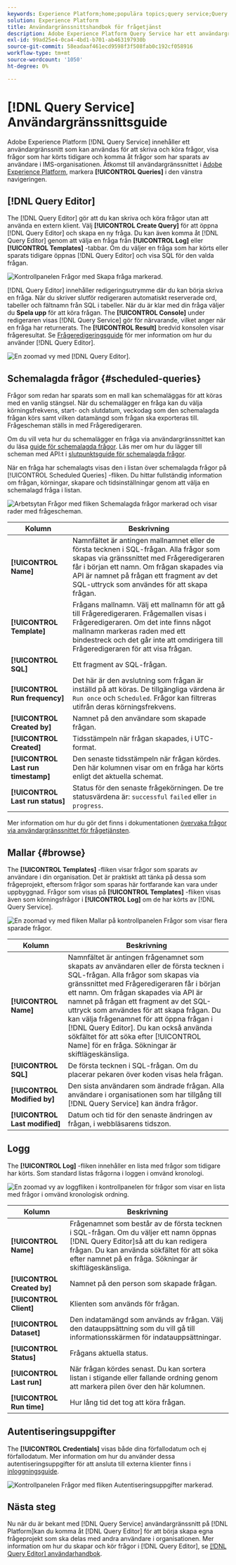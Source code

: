 ```yaml
---
keywords: Experience Platform;home;populära topics;query service;Query service;query editor;Query Editor;Query editor;Query editor;
solution: Experience Platform
title: Användargränssnittshandbok för frågetjänst
description: Adobe Experience Platform Query Service har ett användargränssnitt som kan användas för att skriva och köra frågor, visa frågor som har körts tidigare och få åtkomst till frågor som sparats av användare i din IMS-organisation.
exl-id: 99ad25e4-0ca4-4bd1-b701-ab463197930b
source-git-commit: 58eadaaf461ecd9598f3f508fab0c192cf058916
workflow-type: tm+mt
source-wordcount: '1050'
ht-degree: 0%

---
```


# [!DNL Query Service] Användargränssnittsguide

Adobe Experience Platform [!DNL Query Service] innehåller ett användargränssnitt som kan användas för att skriva och köra frågor, visa frågor som har körts tidigare och komma åt frågor som har sparats av användare i IMS-organisationen. Åtkomst till användargränssnittet i [Adobe Experience Platform](https://platform.adobe.com), markera **[!UICONTROL Queries]** i den vänstra navigeringen.

## [!DNL Query Editor]

The [!DNL Query Editor] gör att du kan skriva och köra frågor utan att använda en extern klient. Välj **[!UICONTROL Create Query]** för att öppna [!DNL Query Editor] och skapa en ny fråga. Du kan även komma åt [!DNL Query Editor] genom att välja en fråga från **[!UICONTROL Log]** eller **[!UICONTROL Templates]** -tabbar. Om du väljer en fråga som har körts eller sparats tidigare öppnas [!DNL Query Editor] och visa SQL för den valda frågan.

![Kontrollpanelen Frågor med Skapa fråga markerad.](../images/ui/overview/overview.png)

[!DNL Query Editor] innehåller redigeringsutrymme där du kan börja skriva en fråga. När du skriver slutför redigeraren automatiskt reserverade ord, tabeller och fältnamn från SQL i tabeller. När du är klar med din fråga väljer du **Spela upp** för att köra frågan. The **[!UICONTROL Console]** under redigeraren visas [!DNL Query Service] gör för närvarande, vilket anger när en fråga har returnerats. The **[!UICONTROL Result]** bredvid konsolen visar frågeresultat. Se [Frågeredigeringsguide](./user-guide.md) för mer information om hur du använder [!DNL Query Editor].

![En zoomad vy med [!DNL Query Editor].](../images/ui/overview/query-editor.png)

## Schemalagda frågor {#scheduled-queries}

Frågor som redan har sparats som en mall kan schemaläggas för att köras med en vanlig stängsel. När du schemalägger en fråga kan du välja körningsfrekvens, start- och slutdatum, veckodag som den schemalagda frågan körs samt vilken datamängd som frågan ska exporteras till. Frågescheman ställs in med Frågeredigeraren.

Om du vill veta hur du schemalägger en fråga via användargränssnittet kan du läsa [guide för schemalagda frågor](./user-guide.md#scheduled-queries). Läs mer om hur du lägger till scheman med API:t i [slutpunktsguide för schemalagda frågor](../api/scheduled-queries.md).

När en fråga har schemalagts visas den i listan över schemalagda frågor på [!UICONTROL Scheduled Queries] -fliken. Du hittar fullständig information om frågan, körningar, skapare och tidsinställningar genom att välja en schemalagd fråga i listan.

![Arbetsytan Frågor med fliken Schemalagda frågor markerad och visar rader med frågescheman.](../images/ui/overview/scheduled-queries.png)

| Kolumn | Beskrivning |
| --- | --- |
| **[!UICONTROL Name]** | Namnfältet är antingen mallnamnet eller de första tecknen i SQL-frågan. Alla frågor som skapas via gränssnittet med Frågeredigeraren får i början ett namn. Om frågan skapades via API är namnet på frågan ett fragment av det SQL-uttryck som användes för att skapa frågan. |
| **[!UICONTROL Template]** | Frågans mallnamn. Välj ett mallnamn för att gå till Frågeredigeraren. Frågemallen visas i Frågeredigeraren. Om det inte finns något mallnamn markeras raden med ett bindestreck och det går inte att omdirigera till Frågeredigeraren för att visa frågan. |
| **[!UICONTROL SQL]** | Ett fragment av SQL-frågan. |
| **[!UICONTROL Run frequency]** | Det här är den avslutning som frågan är inställd på att köras. De tillgängliga värdena är `Run once` och `Scheduled`. Frågor kan filtreras utifrån deras körningsfrekvens. |
| **[!UICONTROL Created by]** | Namnet på den användare som skapade frågan. |
| **[!UICONTROL Created]** | Tidsstämpeln när frågan skapades, i UTC-format. |
| **[!UICONTROL Last run timestamp]** | Den senaste tidsstämpeln när frågan kördes. Den här kolumnen visar om en fråga har körts enligt det aktuella schemat. |
| **[!UICONTROL Last run status]** | Status för den senaste frågekörningen. De tre statusvärdena är: `successful` `failed` eller `in progress`. |

Mer information om hur du gör det finns i dokumentationen [övervaka frågor via användargränssnittet för frågetjänsten](../monitor-queries.md).

## Mallar {#browse}

The **[!UICONTROL Templates]** -fliken visar frågor som sparats av användare i din organisation. Det är praktiskt att tänka på dessa som frågeprojekt, eftersom frågor som sparas här fortfarande kan vara under uppbyggnad. Frågor som visas på **[!UICONTROL Templates]** -fliken visas även som körningsfrågor i **[!UICONTROL Log]** om de har körts av [!DNL Query Service].

![En zoomad vy med fliken Mallar på kontrollpanelen Frågor som visar flera sparade frågor.](../images/ui/overview/templates.png)

| Kolumn | Beskrivning |
| --- | --- |
| **[!UICONTROL Name]** | Namnfältet är antingen frågenamnet som skapats av användaren eller de första tecknen i SQL-frågan. Alla frågor som skapas via gränssnittet med Frågeredigeraren får i början ett namn. Om frågan skapades via API är namnet på frågan ett fragment av det SQL-uttryck som användes för att skapa frågan. Du kan välja frågenamnet för att öppna frågan i [!DNL Query Editor]. Du kan också använda sökfältet för att söka efter [!UICONTROL Name] för en fråga. Sökningar är skiftlägeskänsliga. |
| **[!UICONTROL SQL]** | De första tecknen i SQL-frågan. Om du placerar pekaren över koden visas hela frågan. |
| **[!UICONTROL Modified by]** | Den sista användaren som ändrade frågan. Alla användare i organisationen som har tillgång till [!DNL Query Service] kan ändra frågor. |
| **[!UICONTROL Last modified]** | Datum och tid för den senaste ändringen av frågan, i webbläsarens tidszon. |

## Logg

The **[!UICONTROL Log]** -fliken innehåller en lista med frågor som tidigare har körts. Som standard listas frågorna i loggen i omvänd kronologi.

![En zoomad vy av loggfliken i kontrollpanelen för frågor som visar en lista med frågor i omvänd kronologisk ordning.](../images/ui/overview/log.png)

| Kolumn | Beskrivning |
| --- | --- |
| **[!UICONTROL Name]** | Frågenamnet som består av de första tecknen i SQL-frågan. Om du väljer ett namn öppnas [!DNL Query Editor]så att du kan redigera frågan. Du kan använda sökfältet för att söka efter namnet på en fråga. Sökningar är skiftlägeskänsliga. |
| **[!UICONTROL Created by]** | Namnet på den person som skapade frågan. |
| **[!UICONTROL Client]** | Klienten som används för frågan. |
| **[!UICONTROL Dataset]** | Den indatamängd som används av frågan. Välj den datauppsättning som du vill gå till informationsskärmen för indatauppsättningar. |
| **[!UICONTROL Status]** | Frågans aktuella status. |
| **[!UICONTROL Last run]** | När frågan kördes senast. Du kan sortera listan i stigande eller fallande ordning genom att markera pilen över den här kolumnen. |
| **[!UICONTROL Run time]** | Hur lång tid det tog att köra frågan. |

## Autentiseringsuppgifter

The **[!UICONTROL Credentials]** visas både dina förfallodatum och ej förfallodatum. Mer information om hur du använder dessa autentiseringsuppgifter för att ansluta till externa klienter finns i [inloggningsguide](../clients/overview.md).

![Kontrollpanelen Frågor med fliken Autentiseringsuppgifter markerad.](../images/ui/overview/credentials.png)

## Nästa steg

Nu när du är bekant med [!DNL Query Service] användargränssnitt på [!DNL Platform]kan du komma åt [!DNL Query Editor] för att börja skapa egna frågeprojekt som ska delas med andra användare i organisationen. Mer information om hur du skapar och kör frågor i [!DNL Query Editor], se [[!DNL Query Editor] användarhandbok](./user-guide.md).